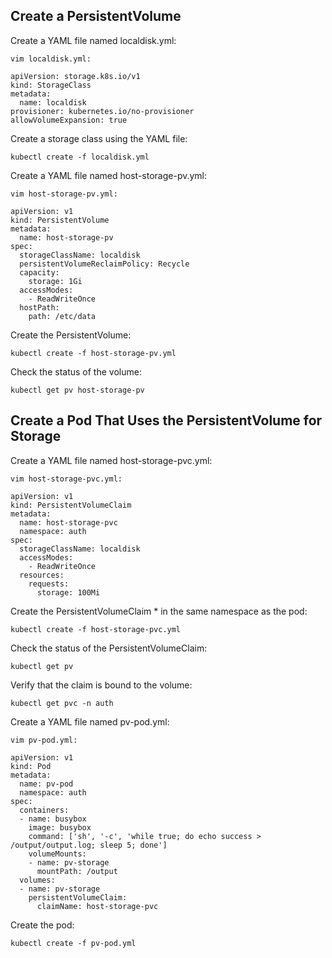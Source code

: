 ## Create a PersistentVolume
Create a YAML file named localdisk.yml:
```
vim localdisk.yml:

apiVersion: storage.k8s.io/v1
kind: StorageClass
metadata:
  name: localdisk
provisioner: kubernetes.io/no-provisioner
allowVolumeExpansion: true
```
Create a storage class using the YAML file:
```
kubectl create -f localdisk.yml
```
Create a YAML file named host-storage-pv.yml:
```
vim host-storage-pv.yml:

apiVersion: v1
kind: PersistentVolume
metadata:
  name: host-storage-pv
spec:
  storageClassName: localdisk
  persistentVolumeReclaimPolicy: Recycle
  capacity:
    storage: 1Gi
  accessModes:
    - ReadWriteOnce
  hostPath:
    path: /etc/data
```
Create the PersistentVolume:
```
kubectl create -f host-storage-pv.yml
```
Check the status of the volume:
```
kubectl get pv host-storage-pv
```

## Create a Pod That Uses the PersistentVolume for Storage
Create a YAML file named host-storage-pvc.yml:
```
vim host-storage-pvc.yml:

apiVersion: v1
kind: PersistentVolumeClaim
metadata:
  name: host-storage-pvc
  namespace: auth
spec:
  storageClassName: localdisk
  accessModes:
    - ReadWriteOnce
  resources:
    requests:
      storage: 100Mi
```
Create the PersistentVolumeClaim * in the same namespace as the pod:
```
kubectl create -f host-storage-pvc.yml
```
Check the status of the PersistentVolumeClaim:
```
kubectl get pv
```
Verify that the claim is bound to the volume:
```
kubectl get pvc -n auth
```
Create a YAML file named pv-pod.yml:
```
vim pv-pod.yml:

apiVersion: v1
kind: Pod
metadata:
  name: pv-pod
  namespace: auth
spec:
  containers:
  - name: busybox
    image: busybox
    command: ['sh', '-c', 'while true; do echo success > /output/output.log; sleep 5; done']
    volumeMounts:
    - name: pv-storage
      mountPath: /output
  volumes:
  - name: pv-storage
    persistentVolumeClaim:
      claimName: host-storage-pvc
```
Create the pod:
```
kubectl create -f pv-pod.yml
```
